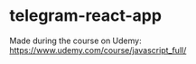 # telegram-react-app

Made during the course on Udemy: https://www.udemy.com/course/javascript_full/

